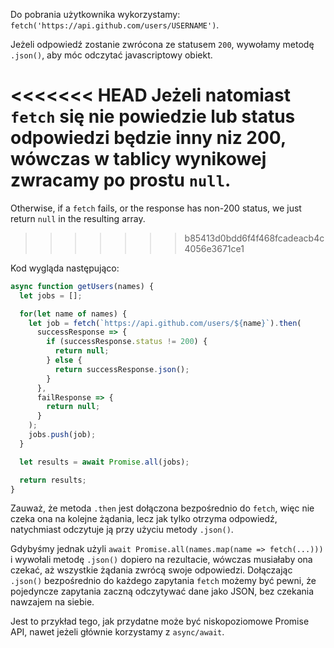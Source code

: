 
Do pobrania użytkownika wykorzystamy: `fetch('https://api.github.com/users/USERNAME')`.

Jeżeli odpowiedź zostanie zwrócona ze statusem `200`, wywołamy metodę `.json()`, aby móc odczytać javascriptowy obiekt.

<<<<<<< HEAD
Jeżeli natomiast `fetch` się nie powiedzie lub status odpowiedzi będzie inny niz 200, wówczas w tablicy wynikowej zwracamy po prostu `null`.
=======
Otherwise, if a `fetch` fails, or the response has non-200 status, we just return `null` in the resulting array.
>>>>>>> b85413d0bdd6f4f468fcadeacb4c4056e3671ce1

Kod wygląda następująco:

```js demo
async function getUsers(names) {
  let jobs = [];

  for(let name of names) {
    let job = fetch(`https://api.github.com/users/${name}`).then(
      successResponse => {
        if (successResponse.status != 200) {
          return null;
        } else {
          return successResponse.json();
        }
      },
      failResponse => {
        return null;
      }
    );
    jobs.push(job);
  }

  let results = await Promise.all(jobs);

  return results;
}
```

Zauważ, że metoda `.then` jest dołączona bezpośrednio do `fetch`, więc nie czeka ona na kolejne żądania, lecz jak tylko otrzyma odpowiedź, natychmiast odczytuje ją przy użyciu metody `.json()`.

Gdybyśmy jednak użyli `await Promise.all(names.map(name => fetch(...)))` i wywołali metodę `.json()` dopiero na rezultacie, wówczas musiałaby ona czekać, aż wszystkie żądania zwrócą swoje odpowiedzi. Dołączając `.json()` bezpośrednio do każdego zapytania `fetch` możemy być pewni, że pojedyncze zapytania zaczną odczytywać dane jako JSON, bez czekania nawzajem na siebie.

Jest to przykład tego, jak przydatne może być niskopoziomowe Promise API, nawet jeżeli głównie korzystamy z `async/await`.
